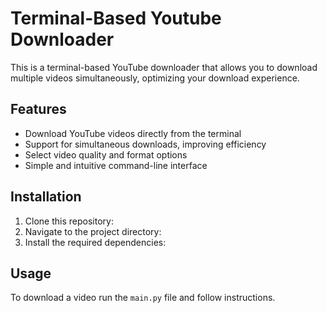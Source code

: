 # Terminal-Based Youtube Downloader

This is a terminal-based YouTube downloader that allows you to download multiple videos simultaneously, optimizing your download experience.

## Features

- Download YouTube videos directly from the terminal
- Support for simultaneous downloads, improving efficiency
- Select video quality and format options
- Simple and intuitive command-line interface

## Installation

1. Clone this repository:
2. Navigate to the project directory:
3. Install the required dependencies:

## Usage 

To download a video run the `main.py` file and follow instructions.